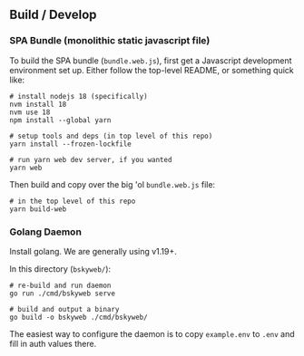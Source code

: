 ## Build / Develop

### SPA Bundle (monolithic static javascript file)

To build the SPA bundle (`bundle.web.js`), first get a Javascript development
environment set up. Either follow the top-level README, or something quick
like:

    # install nodejs 18 (specifically)
    nvm install 18
    nvm use 18
    npm install --global yarn

    # setup tools and deps (in top level of this repo)
    yarn install --frozen-lockfile

    # run yarn web dev server, if you wanted
    yarn web

Then build and copy over the big 'ol `bundle.web.js` file:

    # in the top level of this repo
    yarn build-web

### Golang Daemon

Install golang. We are generally using v1.19+.

In this directory (`bskyweb/`):

    # re-build and run daemon
    go run ./cmd/bskyweb serve

    # build and output a binary
    go build -o bskyweb ./cmd/bskyweb/

The easiest way to configure the daemon is to copy `example.env` to `.env` and
fill in auth values there.
